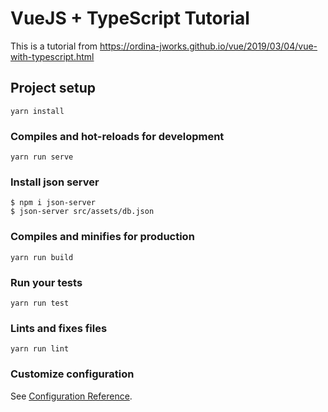 # VueJS + TypeScript Tutorial
This is a tutorial from https://ordina-jworks.github.io/vue/2019/03/04/vue-with-typescript.html
## Project setup
```
yarn install
```

### Compiles and hot-reloads for development
```
yarn run serve
```

### Install json server 
```
$ npm i json-server
$ json-server src/assets/db.json
```
### Compiles and minifies for production
```
yarn run build
```

### Run your tests
```
yarn run test
```

### Lints and fixes files
```
yarn run lint
```


### Customize configuration
See [Configuration Reference](https://cli.vuejs.org/config/).
